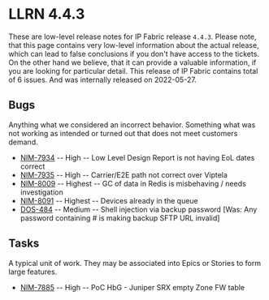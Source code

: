 # LLRN 4.4.3

These are low-level release notes for IP Fabric release `4.4.3`. Please note, that this page contains very low-level information about the actual release, which can lead to false conclusions if you don't have access to the tickets. On the other hand we believe, that it can provide a valuable information, if you are looking for particular detail. This release of IP Fabric contains total of 6 issues. And was internally released on 2022-05-27.

## Bugs

Anything what we considered an incorrect behavior. Something what was not working as intended or turned out that does not meet customers demand.

- [NIM-7934](https://ipfabric.atlassian.net/browse/NIM-7934) -- High -- Low Level Design Report is not having EoL dates correct
- [NIM-7935](https://ipfabric.atlassian.net/browse/NIM-7935) -- High -- Carrier/E2E path not correct over Viptela
- [NIM-8009](https://ipfabric.atlassian.net/browse/NIM-8009) -- Highest -- GC of data in Redis is misbehaving / needs investigation
- [NIM-8091](https://ipfabric.atlassian.net/browse/NIM-8091) -- Highest -- Devices already in the queue
- [DOS-484](https://ipfabric.atlassian.net/browse/DOS-484) -- Medium -- Shell injection via backup password [Was: Any password containing # is making backup SFTP URL invalid]

## Tasks

A typical unit of work. They may be associated into Epics or Stories to form large features.

- [NIM-7885](https://ipfabric.atlassian.net/browse/NIM-7885) -- High -- PoC HbG - Juniper SRX empty Zone FW table
